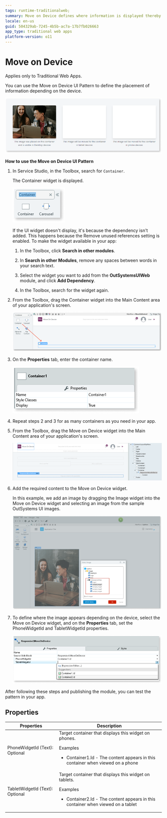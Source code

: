 ```yaml
---
tags: runtime-traditionalweb; 
summary: Move on Device defines where information is displayed thereby improving the display on different devices.
locale: en-us
guid: 504329ab-7245-4b5b-ac7a-17b7fb026663
app_type: traditional web apps
platform-version: o11
---
```


# Move on Device

<div class="info" markdown="1">

Applies only to Traditional Web Apps.

</div>

You can use the Move on Device UI Pattern to define the placement of information depending on the device.

![](<images/moveondevice-3-ss.png>)

**How to use the Move on Device UI Pattern**

1. In Service Studio, in the Toolbox, search for `Container`.

    The Container widget is displayed.

    ![](<images/moveondevice-6-ss.png>)

    If the UI widget doesn't display, it's because the dependency isn't added. This happens because the Remove unused references setting is enabled. To make the widget available in your app:

    1. In the Toolbox, click **Search in other modules**.

    1. In **Search in other Modules**, remove any spaces between words in your search text.
    
    1. Select the widget you want to add from the **OutSystemsUIWeb** module, and click **Add Dependency**. 
    
    1. In the Toolbox, search for the widget again.

1. From the Toolbox, drag the Container widget into the Main Content area of your application's screen.

    ![](<images/moveondevice-7-ss.png>)

1. On the **Properties** tab, enter the container name.

    ![](<images/moveondevice-9-ss.png>)

1. Repeat steps 2 and 3 for as many containers as you need in your app. 

1. From the Toolbox, drag the Move on Device widget into the Main Content area of your application's screen.

    ![](<images/moveondevice-5-ss.png>)

1. Add the required content to the Move on Device widget.

    In this example, we add an image by dragging the Image widget into the Move on Device widget and selecting an image from the sample OutSystems UI images.

    ![](<images/moveondevice-8-ss.png>)

1. To define where the image appears depending on the device, select the Move on Device widget, and on the **Properties** tab, set the PhoneWidgetId and TabletWidgetId properties.

    ![](<images/moveondevice-2-ss.png>)

After following these steps and publishing the module, you can test the pattern in your app.

## Properties

| Properties                      | Description                                                                                                                                                            |
|---------------------------------|------------------------------------------------------------------------------------------------------------------------------------------------------------------------|
| PhoneWidgetId (Text): Optional  | Target container that displays this widget on phones. <p>Examples <ul><li>Container1.Id - The content appears in this container when viewed on a phone</li></ul></p>   |
| TabletWidgetId (Text): Optional | Target container that displays this widget on tablets.<p>Examples  <ul><li>Container2.Id - The content appears in this container when viewed on a tablet</li></ul></p> |
